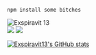 ```sh-session
npm install some bitches
```
![Exspiravit 13](https://cdn.discordapp.com/attachments/956618740093550713/962220755603562516/IMG_5164.png)  
![](https://img.shields.io/github/followers/Exspiravit13?style=social)
![](https://img.shields.io/discord/919579581047001158)  
  
[![Exspiravit13's GitHub stats](https://github-readme-stats.vercel.app/api?username=Exspiravit13)](https://github.com/anuraghazra/github-readme-stats)

